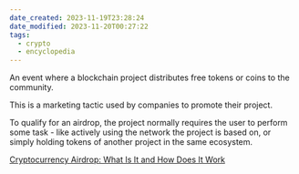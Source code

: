 ```yaml
---
date_created: 2023-11-19T23:28:24
date_modified: 2023-11-20T00:27:22
tags:
  - crypto
  - encyclopedia
---
```

An event where a blockchain project distributes free tokens or coins to the community.

This is a marketing tactic used by companies to promote their project.

To qualify for an airdrop, the project normally requires the user to perform some task - like actively using the network the project is based on, or simply holding tokens of another project in the same ecosystem.

[Cryptocurrency Airdrop: What Is It and How Does It Work](https://www.investopedia.com/terms/a/airdrop-cryptocurrency.asp)





